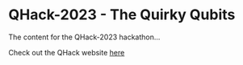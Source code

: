 # QHack-2023 - The Quirky Qubits
The content for the QHack-2023 hackathon...

Check out the QHack website [here](https://qhack.ai/)

